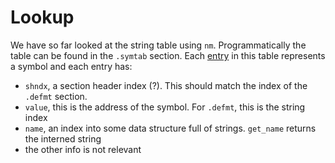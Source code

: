 # Lookup

We have so far looked at the string table using `nm`.
Programmatically the table can be found in the `.symtab` section.
Each [entry] in this table represents a symbol and each entry has:
- `shndx`, a section header index (?). This should match the index of the `.defmt` section.
- `value`, this is the address of the symbol. For `.defmt`, this is the string index
- `name`, an index into some data structure full of strings. `get_name` returns the interned string
- the other info is not relevant

[entry]: https://docs.rs/xmas-elf/0.7.0/xmas_elf/symbol_table/trait.Entry.html
